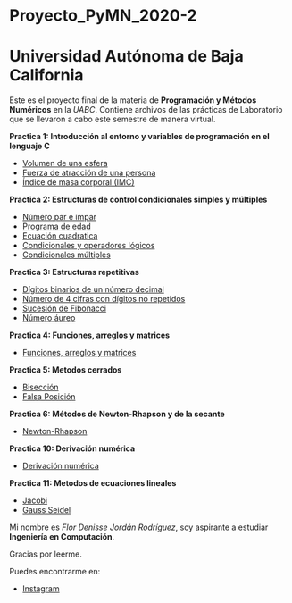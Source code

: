 # Proyecto_PyMN_2020-2
# Universidad Autónoma de Baja California

Este es el proyecto final de la materia de **Programación y Métodos Numéricos** en la _UABC_. Contiene archivos de las prácticas de Laboratorio que se llevaron a cabo este semestre de manera virtual.


  **Practica 1: Introducción al entorno y variables de programación en el lenguaje C**
   * [Volumen de una esfera](https://github.com/florjordan/Proyecto_PyMN_2020-2/blob/main/Practica%201/Volumen%20esfera.cpp)
   * [Fuerza de atracción de una persona](https://github.com/florjordan/Proyecto_PyMN_2020-2/blob/main/Practica%201/Fuerza%20de%20atracci%C3%B3n.cpp)
   * [Índice de masa corporal (IMC)](https://github.com/florjordan/Proyecto_PyMN_2020-2/blob/main/Practica%201/IMC.cpp)

  **Practica 2: Estructuras de control condicionales simples y múltiples**
   * [Número par e impar](https://github.com/florjordan/Proyecto_PyMN_2020-2/blob/main/Practica%202/1.cpp)
   * [Programa de edad](https://github.com/florjordan/Proyecto_PyMN_2020-2/blob/main/Practica%202/2.cpp)
   * [Ecuación cuadratica](https://github.com/florjordan/Proyecto_PyMN_2020-2/blob/main/Practica%202/3.cpp)
   * [Condicionales y operadores lógicos](https://github.com/florjordan/Proyecto_PyMN_2020-2/blob/main/Practica%202/5.cpp)
   * [Condicionales múltiples](https://github.com/florjordan/Proyecto_PyMN_2020-2/blob/main/Practica%202/6.cpp)

  **Practica 3: Estructuras repetitivas**
   * [Dígitos binarios de un número decimal](https://github.com/florjordan/Proyecto_PyMN_2020-2/blob/main/Practica%203/1.cpp)
   * [Número de 4 cifras con dígitos no repetidos](https://github.com/florjordan/Proyecto_PyMN_2020-2/blob/main/Practica%203/2.cpp)
   * [Sucesión de Fibonacci](https://github.com/florjordan/Proyecto_PyMN_2020-2/blob/main/Practica%203/3.cpp)
   * [Número áureo](https://github.com/florjordan/Proyecto_PyMN_2020-2/blob/main/Practica%203/55.cpp)

  **Practica 4: Funciones, arreglos y matrices**
   * [Funciones, arreglos y matrices](https://github.com/florjordan/Proyecto_PyMN_2020-2/blob/main/Practica%204/4-flor.cpp)

  **Practica 5: Metodos cerrados**
   * [Bisección](https://github.com/florjordan/Proyecto_PyMN_2020-2/blob/main/Practica%205/Bisecci%C3%B3n.cpp)
   * [Falsa Posición](https://github.com/florjordan/Proyecto_PyMN_2020-2/blob/main/Practica%205/Falsa%20posici%C3%B3n.cpp)
  
  **Practica 6: Métodos de Newton-Rhapson y de la secante**
   * [Newton-Rhapson](https://github.com/florjordan/Proyecto_PyMN_2020-2/blob/main/Practica%206/Practica%206.cpp)

  **Practica 10: Derivación numérica**
   * [Derivación numérica](https://github.com/florjordan/Proyecto_PyMN_2020-2/blob/main/Practica%2010/Practica%2010.cpp)

  **Practica 11: Metodos de ecuaciones lineales**
   * [Jacobi](https://github.com/florjordan/Proyecto_PyMN_2020-2/blob/main/Practica%2011/Jacobi.cpp)
   * [Gauss Seidel](https://github.com/florjordan/Proyecto_PyMN_2020-2/blob/main/Practica%2011/GaussSeidel.cpp)





Mi nombre es *Flor Denisse Jordán Rodríguez*, soy aspirante a estudiar **Ingeniería en Computación**.

Gracias por leerme. 

Puedes encontrarme en:
* [Instagram](https://www.instagram.com/flor.jordan/)
